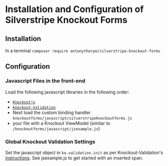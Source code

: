 # Installation and Configuration of Silverstripe Knockout Forms

## Installation
In a terminal
`composer require antonythorpe/silverstripe-knockout-forms`

## Configuration
### Javascript Files in the front-end
Load the following javascript libraries in the following order: 
* [`Knockoutjs`](http://knockoutjs.com/downloads/index.html)
* [`Knockout-Validation`](https://github.com/Knockout-Contrib/Knockout-Validation)
* Next load the custom binding handler `knockoutforms/javascript/silverstripeknockoutforms.js`
* your file with a Knockout ViewModel (similar to `/knockoutforms/javascript/jsexample.js`)

### Global Knockout Validation Settings
Set the javascript object in `ko.validation.init` as per Knockout-Validation's [instructions](https://github.com/Knockout-Contrib/Knockout-Validation/wiki/Configuration).  See jsexample.js to get started with an inserted span.
